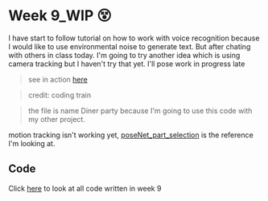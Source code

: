 # Week 9_WIP :dizzy_face:
I have start to follow tutorial on how to work with voice recognition because I would like to use environmental noise to generate text. But after chating with others in class today. I'm going to try another idea which is using camera tracking but I haven't try that yet. I'll pose work in progress late

> see in action [here](http://127.0.0.1:8634/)

> credit: coding train

> the file is name Diner party because I'm going to use this code with my other project. 

motion tracking isn't working yet, [poseNet_part_selection](https://editor.p5js.org/ml5/sketches/FkBtHfKP0i) is the reference I'm looking at. 

## Code
Click [here](https://github.com/napasornc/c0dew0rd/tree/master/processing/week%2009) to look at all code written in week 9 


